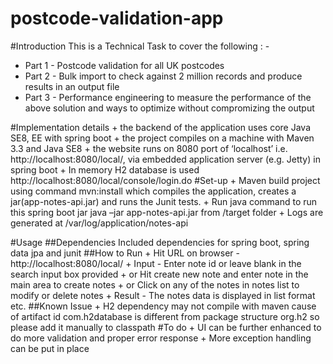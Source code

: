 # postcode-validation-app

#Introduction 
This is a Technical Task to cover the following : - 
  + Part 1 - Postcode validation for all UK postcodes
  + Part 2 - Bulk import to check against 2 million records and produce results in an output file
  + Part 3 - Performance engineering to measure the performance of the above solution and ways to optimize without compromizing the output

#Implementation details
	+ the backend of the application uses core Java SE8, EE with spring boot
	+ the project compiles on a machine with Maven 3.3 and Java SE8 
	+ the website runs on 8080 port of ‘localhost’ i.e. http://localhost:8080/local/, via embedded application server (e.g. Jetty) in spring boot 
	+ In memory H2 database is used http://localhost:8080/local/console/login.do
#Set-up
	+ Maven build project using command mvn:install which compiles the application, creates a jar(app-notes-api.jar) and runs the Junit tests.
	+ Run java command to run this spring boot jar java –jar app-notes-api.jar from /target folder
	+ Logs are generated at /var/log/application/notes-api

#Usage
##Dependencies
Included dependencies for spring boot, spring data jpa and junit 
##How to Run
	+ Hit URL on browser - http://localhost:8080/local/ 
	+ Input - Enter note id or leave blank in the search input box provided 
	+ or Hit create new note and enter note in the main area to create notes
	+ or Click on any of the notes in notes list to modify or delete notes 
	+ Result - The notes data is displayed in list format etc.
##Known Issue
	+ H2 dependency may not compile with maven cause of artifact id com.h2database is different from package structure org.h2 so please add it manually to classpath 
#To do
	+ UI can be further enhanced to do more validation and proper error response
	+ More exception handling can be put in place


